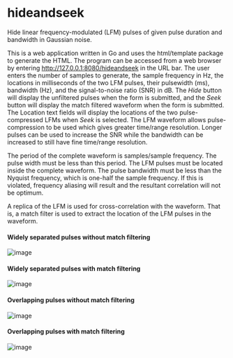 # hideandseek
Hide linear frequency-modulated (LFM) pulses of given pulse duration and bandwidth in Gaussian noise.

This is a web application written in Go and uses the html/template package to generate the HTML.  The program can be accessed
from a web browser by entering http://127.0.0.1:8080/hideandseek in the URL bar.  The user enters the number of samples to 
generate, the sample frequency in Hz, the locations in milliseconds of the two LFM pulses, their pulsewidth (ms), bandwidth (Hz),
and the signal-to-noise ratio (SNR) in dB.  The <i>Hide</i> button will display the unfiltered pulses when the form is submitted, and the
<i>Seek</i> button will display the match filtered waveform when the form is submitted.  The Location text fields will display the 
locations of the two pulse-compressed LFMs when <i>Seek</i> is selected.  The LFM waveform allows pulse-compression to be used which 
gives greater time/range resolution.  Longer pulses can be used to increase the SNR while the bandwidth can be increased to 
still have fine time/range resolution.

The period of the complete waveform is samples/sample frequency.  The pulse width must be less than this period.  The LFM pulses must be
located inside the complete waveform.  The pulse bandwidth must be less than the Nyquist frequency, which is one-half the sample frequency.
If this is violated, frequency aliasing will result and the resultant correlation will not be optimum.

A replica of the LFM is used for cross-correlation with the waveform.  That is, a match filter is used to extract the location of the LFM
pulses in the waveform.

<h4>Widely separated pulses without match filtering</h4>

![image](https://github.com/thomasteplick/hideandseek/assets/117768679/a5c96eaa-9b34-4045-a64f-a06d2c73e350)

<h4>Widely separated pulses with match filtering</h4>

![image](https://github.com/thomasteplick/hideandseek/assets/117768679/23ad8fd3-fd45-4d7b-978b-0e5a412d127a)

<h4>Overlapping pulses without match filtering</h4>

![image](https://github.com/thomasteplick/hideandseek/assets/117768679/cac46fee-8f47-4416-a2d2-5142f4fd0b64)

<h4>Overlapping pulses with match filtering</h4>

![image](https://github.com/thomasteplick/hideandseek/assets/117768679/02146d91-6716-4718-8447-e88267eea0c9)


